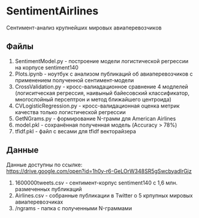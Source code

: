 # SentimentAirlines
Сентимент-анализ крупнейших мировых авиаперевозчиков

## Файлы ##
1. SentimentModel.py - построение модели логистической регрессии на корпусе sentiment140<br/>
2. Plots.ipynb - ноутбук с анализом публикаций об авиаперевозчиков с применением полученной сентимент-модели<br/>
3. CrossValidation.py - кросс-валиадационное сравнение 4 модлелей (логиситческая регрессия, наивыный байесовский классификатор, многослойный персептрон и метод ближайшего центроида)<br/>
4. CVLogisticRegression.py - кросс-валидационная оценка метрик качества только логистической регрессии<br/>
5. GetNGrams.py - формирование N-грамм для American Airlines<br/>
6. model.pkl - сохранённая полученная модель (Accuracy > 78%)<br/>
7. tfidf.pkl - файл с весами для tfidf векторайзера<br/>

## Данные ##
Данные доступны по ссылке:<br/>
https://drive.google.com/open?id=1h0y-r6-GeLOrW348SR5gSwcbyadlrGjz<br/>
1. 1600000tweets.csv - сентимент-корпус sentiment140 с 1,6 млн. размеченных публикаций <br/>
2. Airlines.csv - собранные публикации в Twitter о 5 крпупных мировых авиаперевозчиках<br/>
3. /ngrams - папка с полученными N-граммами

